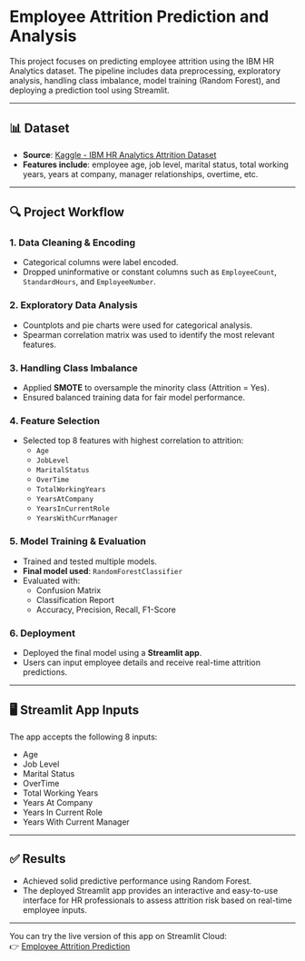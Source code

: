 # Employee Attrition Prediction and Analysis

This project focuses on predicting employee attrition using the IBM HR Analytics dataset. The pipeline includes data preprocessing, exploratory analysis, handling class imbalance, model training (Random Forest), and deploying a prediction tool using Streamlit.

---

## 📊 Dataset

- **Source**: [Kaggle - IBM HR Analytics Attrition Dataset](https://www.kaggle.com/datasets/pavansubhasht/ibm-hr-analytics-attrition-dataset)
- **Features include**: employee age, job level, marital status, total working years, years at company, manager relationships, overtime, etc.

---

## 🔍 Project Workflow

### 1. Data Cleaning & Encoding
- Categorical columns were label encoded.
- Dropped uninformative or constant columns such as `EmployeeCount`, `StandardHours`, and `EmployeeNumber`.

### 2. Exploratory Data Analysis
- Countplots and pie charts were used for categorical analysis.
- Spearman correlation matrix was used to identify the most relevant features.

### 3. Handling Class Imbalance
- Applied **SMOTE** to oversample the minority class (Attrition = Yes).
- Ensured balanced training data for fair model performance.

### 4. Feature Selection
- Selected top 8 features with highest correlation to attrition:
  - `Age`
  - `JobLevel`
  - `MaritalStatus`
  - `OverTime`
  - `TotalWorkingYears`
  - `YearsAtCompany`
  - `YearsInCurrentRole`
  - `YearsWithCurrManager`

### 5. Model Training & Evaluation
- Trained and tested multiple models.
- **Final model used**: `RandomForestClassifier`
- Evaluated with:
  - Confusion Matrix
  - Classification Report
  - Accuracy, Precision, Recall, F1-Score

### 6. Deployment
- Deployed the final model using a **Streamlit app**.
- Users can input employee details and receive real-time attrition predictions.

---

## 🖥️ Streamlit App Inputs

The app accepts the following 8 inputs:

- Age
- Job Level
- Marital Status
- OverTime
- Total Working Years
- Years At Company
- Years In Current Role
- Years With Current Manager

---

## ✅ Results

- Achieved solid predictive performance using Random Forest.
- The deployed Streamlit app provides an interactive and easy-to-use interface for HR professionals to assess attrition risk based on real-time employee inputs.

---

You can try the live version of this app on Streamlit Cloud:  
👉 [Employee Attrition Prediction](https://employee-attrition-depi-project.streamlit.app/)
